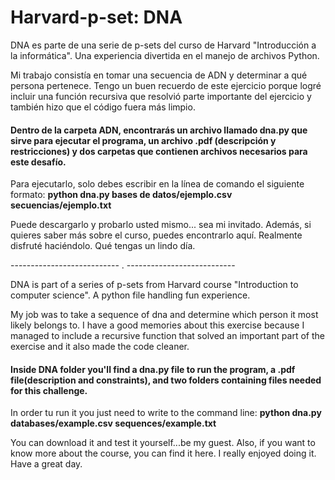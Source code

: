 # Harvard-p-set: DNA
DNA es parte de una serie de p-sets del curso de Harvard "Introducción a la informática". Una experiencia divertida en el manejo de archivos Python.

Mi trabajo consistía en tomar una secuencia de ADN y determinar a qué persona pertenece.
Tengo un buen recuerdo de este ejercicio porque logré incluir una función recursiva que resolvió parte importante del ejercicio y también hizo que el código fuera más limpio.

#### Dentro de la carpeta ADN, encontrarás un archivo llamado dna.py que sirve para ejecutar el programa, un archivo .pdf (descripción y restricciones) y dos carpetas que contienen archivos necesarios para este desafío.
Para ejecutarlo, solo debes escribir en la línea de comando el siguiente formato: **python dna.py bases de datos/ejemplo.csv secuencias/ejemplo.txt**

Puede descargarlo y probarlo usted mismo... sea mi invitado.
Además, si quieres saber más sobre el curso, puedes encontrarlo aquí. Realmente disfruté haciéndolo. Qué tengas un lindo día.

 --------------------------- . ---------------------------
 
DNA is part of a series of p-sets from Harvard course "Introduction to computer science". A python file handling fun experience. 

My job was to take a sequence of dna and determine which person it most likely belongs to.
I have a good memories about this exercise because I managed to include a recursive function that solved an important part of the exercise and it also made the code cleaner.

#### Inside DNA folder you'll find a dna.py file to run the program, a .pdf file(description and constraints), and two folders containing files needed for this challenge. 

In order tu run it you just need to write to the command line: **python dna.py databases/example.csv sequences/example.txt**

You can download it and test it yourself...be my guest.
Also, if you want to know more about the course, you can find it here. I really enjoyed doing it. Have a great day. 
